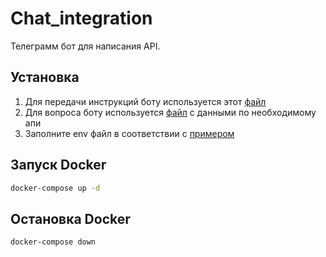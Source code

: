 # Chat_integration

Телеграмм бот для написания API.

## Установка

1. Для передачи инструкций боту используется этот [файл](instruction.txt)
2. Для вопроса боту используется [файл](api_data.txt) с данными по необходимому апи
3. Заполните env файл в соответствии с [примером](env_example)

## Запуск Docker
```bash
docker-compose up -d
```

## Остановка Docker
```bash
docker-compose down
```
